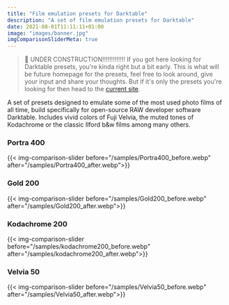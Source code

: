 ```yaml
---
title: "Film emulation presets for Darktable"
description: "A set of film emulation presets for Darktable"
date: 2021-08-01T11:11:11+01:00
image: "images/banner.jpg"
imgComparisonSliderMeta: true
---
```

> 🚧 UNDER CONSTRUCTION!!!!!!!!!!!!!
> If you got here looking for Darktable presets, you're kinda right but a bit early.
> This is what will be future homepage for the presets, feel free to look around, give your input and share your thoughts. But if it's only the presets you're looking for then head to the [current site](https://blog.joaoalmeidaphotography.com/en/t3mujinpack-film-darktable/).

A set of presets designed to emulate some of the most used photo films of all time, build specifically for open-source RAW developer software Darktable. Includes vivid colors of Fuji Velvia, the muted tones of Kodachrome or the classic Ilford b&w films among many others.


### Portra 400
{{< img-comparison-slider before="/samples/Portra400_before.webp" after="/samples/Portra400_after.webp">}}
 
### Gold 200
{{< img-comparison-slider before="/samples/Gold200_before.webp" after="/samples/Gold200_after.webp">}} 

### Kodachrome 200
{{< img-comparison-slider before="/samples/kodachrome200_before.webp" after="/samples/kodachrome200_after.webp">}}

### Velvia 50
{{< img-comparison-slider before="/samples/Velvia50_before.webp" after="/samples/Velvia50_after.webp">}}